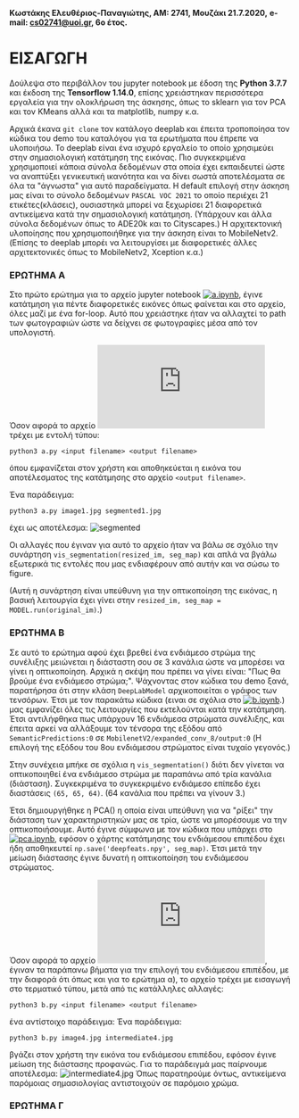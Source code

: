 **Κωστάκης Ελευθέριος-Παναγιώτης, AM: 2741, Μουζάκι 21.7.2020,**
**e-mail: cs02741@uoi.gr, 6ο έτος.**

# ΕΙΣΑΓΩΓΗ

Δούλεψα στο περιβάλλον του jupyter notebook με έδοση της **Python 3.7.7** και έκδοση της **Tensorflow 1.14.0**, επίσης χρειάστηκαν περισσότερα εργαλεία για την
ολοκλήρωση της άσκησης, όπως το sklearn για τον PCA και τον KMeans αλλά και τα matplotlib, numpy κ.α.

Αρχικά έκανα `git clone` τον κατάλογο deeplab και έπειτα τροποποίησα τον κώδικα του demo του καταλόγου για τα ερωτήματα που έπρεπε να υλοποιήσω.
Το deeplab είναι ένα ισχυρό εργαλείο το οποίο χρησιμεύει στην σημασιολογική κατάτμηση της εικόνας. Πιο συγκεκριμένα χρησιμοποιεί κάποια σύνολα δεδομένων στα οποία
έχει εκπαιδευτεί ώστε να αναπτύξει γενικευτική ικανότητα και να δίνει σωστά αποτελέσματα σε όλα τα "άγνωστα" για αυτό παραδείγματα. Η default επιλογή στην άσκηση
μας είναι το σύνολο δεδομένων `PASCAL VOC 2021` το οποίο περιέχει 21 ετικέτες(κλάσεις), ουσιαστηκά μπορεί να ξεχωρίσει 21 διαφορετικά αντικείμενα κατά την σημασιολογική κατάτμηση. (Υπάρχουν και άλλα σύνολα δεδομένων όπως το ADE20k και το Cityscapes.)
Η αρχιτεκτονική υλοποίησης που χρησιμοποιήθηκε για την άσκηση είναι το MobileNetv2. (Επίσης το deeplab μπορέι να λειτουργίσει με διαφορετικές άλλες αρχιτεκτονικές όπως το MobileNetv2, Xception κ.α.)

### ΕΡΩΤΗΜΑ Α
Στο πρώτο ερώτημα για το αρχείο jupyter notebook [![a.ipynb](https://github.com/dip-course/teliki-askisi-me-tensorflow-terrys48/blob/master/a/a.ipynb)](https://github.com/dip-course/teliki-askisi-me-tensorflow-terrys48/blob/master/a/a.ipynb), έγινε κατάτμηση για πέντε διαφορετικές εικόνες όπως φαίνεται και στο αρχείο, όλες μαζί με ένα for-loop. Αυτό που χρειάστηκε
ήταν να αλλαχτεί το path των φωτογραφιών ώστε να δείχνει σε φωτογραφίες μέσα από τον υπολογιστή.

Όσον αφορά το αρχείο [![a.py](https://github.com/dip-course/teliki-askisi-me-tensorflow-terrys48/blob/master/a/a.py)](https://github.com/dip-course/teliki-askisi-me-tensorflow-terrys48/blob/master/a/a.py) τρέχει με εντολή τύπου:

```
python3 a.py <input filename> <output filename>
```
όπου εμφανίζεται στον χρήστη και αποθηκεύεται η εικόνα του αποτέλεσματος της κατάτμησης στο αρχείο `<output filename>`.

Ένα παράδειγμα:

```
python3 a.py image1.jpg segmented1.jpg
```
έχει ως αποτέλεσμα:
![segmented](https://github.com/dip-course/teliki-askisi-me-tensorflow-terrys48/blob/master/a/segmented1.jpg)

Οι αλλαγές που έγιναν για αυτό το αρχείο ήταν να βάλω σε σχόλιο την συνάρτηση `vis_segmentation(resized_im, seg_map)` και απλά να βγάλω εξωτερικά τις εντολές που μας ενδιαφέρουν από αυτήν και να σώσω το figure.

(Αυτή η συνάρτηση είναι υπεύθυνη για την οπτικοποίηση της εικόνας, η βασική λειτουργία έχει γίνει στην `resized_im, seg_map = MODEL.run(original_im)`.)


### ΕΡΩΤΗΜΑ Β

Σε αυτό το ερώτημα αφού έχει βρεθεί ένα ενδιάμεσο στρώμα της συνέλιξης μειώνεται η διάσταστη σου σε 3 κανάλια ώστε να μπορέσει να γίνει η οπτικοποίηση. Αρχικά η σκέψη που πρέπει να γίνει είναι: "Πως θα βρούμε ένα ενδιάμεσο στρώμα;". Ψάχνοντας στον κώδικα του demo ξανά, παρατήρησα ότι στην κλάση `DeepLabModel` αρχικοποιείται ο γράφος των τενσόρων. Έτσι με τον παρακάτω κώδικα (ειναι σε σχόλια στο [![b.ipynb](https://github.com/dip-course/teliki-askisi-me-tensorflow-terrys48/blob/master/b/b.ipynb)](https://github.com/dip-course/teliki-askisi-me-tensorflow-terrys48/blob/master/b/b.ipynb).) μας εμφανίζει όλες τις λειτουργίες που εκτελούνται κατά την κατάτμηση. Έτσι αντιλήφθηκα πως υπάρχουν 16 ενδιάμεσα στρώματα συνέλιξης, και έπειτα αρκεί να αλλάξουμε τον τένσορα της εξόδου από `SemanticPredictions:0` σε `MobilenetV2/expanded_conv_8/output:0` (Η επιλογή της εξόδου του 8ου ενδιάμεσου στρώματος είναι τυχαίο γεγονός.)

Στην συνέχεια μπήκε σε σχόλια η `vis_segmentation()` διότι δεν γίνεται να οπτικοποιηθεί ένα ενδιάμεσο στρώμα με παραπάνω από τρία κανάλια (διάσταση). Συγκεκριμένα το συγκεκριμένο ενδιάμεσο επίπεδο έχει διαστάσεις `(65, 65, 64)`. (64 κανάλια που πρέπει να γίνουν 3.)

Έτσι δημιουργήθηκε η PCA() η οποία είναι υπεύθυνη για να "ρίξει" την διάσταση των χαρακτηριστηκών μας σε τρία, ώστε να μπορέσουμε να την οπτικοποιήσουμε. Αυτό έγινε σύμφωνα με τον κώδικα που υπάρχει στο [![pca.ipynb](https://github.com/dip-course/pca_on_deepfeatures/blob/master/pca.ipynb)](https://github.com/dip-course/pca_on_deepfeatures/blob/master/pca.ipynb), εφόσον ο χάρτης κατάτμησης του ενδιάμεσου επιπέδου έχει ήδη αποθηκευτεί `np.save('deepfeats.npy', seg_map)`. Έτσι μετά την μείωση διάστασης έγινε δυνατή η οπτικοποίηση του ενδιάμεσου στρώματος.

Όσον αφορά το αρχείο [![b.py](https://github.com/dip-course/teliki-askisi-me-tensorflow-terrys48/blob/master/b/b.py)](https://github.com/dip-course/teliki-askisi-me-tensorflow-terrys48/blob/master/b/b.py), έγιναν τα παράπανω βήματα για την επιλογή του ενδιάμεσου επιπέδου, με την διαφορά ότι όπως και για το ερώτημα α), το αρχείο τρέχει με εισαγωγή στο τερματικό τύπου, μετά από τις κατάλληλες αλλαγές:
```
python3 b.py <input filename> <output filename>
```
ένα αντίστοιχο παράδειγμα:
Ένα παράδειγμα:

```
python3 b.py image4.jpg intermediate4.jpg
```
βγάζει στον χρήστη την εικόνα του ενδιάμεσου επιπέδου, εφόσον έγινε μείωση της διάστασης προφανώς. Για το παράδειγμά μας παίρνουμε αποτέλεσμα:
![intermediate4.jpg](https://github.com/dip-course/teliki-askisi-me-tensorflow-terrys48/blob/master/b/intermediate4.jpg)
Όπως παρατηρούμε όντως, αντικείμενα παρόμοιας σημασιολογίας αντιστοιχούν σε παρόμοιο χρώμα.


### ΕΡΩΤΗΜΑ Γ







